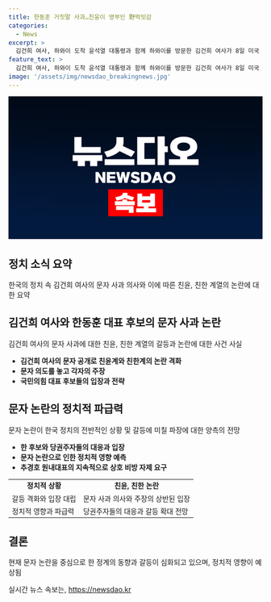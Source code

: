 ```yaml
---
title: 한동훈 거짓말 사과…친윤이 영부인 野먹잇감
categories:
  - News
excerpt: >
  김건희 여사, 하와이 도착 윤석열 대통령과 함께 하와이를 방문한 김건희 여사가 8일 미국 하와이를 방문했으며, 한동훈 대표 후보에게 보낸 문자 공개로 인해 친윤(친윤석열)계와 친한(친한동훈)계 간 논란이 격화되었다. 양측은 김 여사의 사과 의향을 놓고 진실 공방을 벌이고, 전체적으로 대통령 후보들의 상호 비방이 지속됨에 대해 국민들의 불편한 마음이 커지고 있는 상황이다.
feature_text: >
  김건희 여사, 하와이 도착 윤석열 대통령과 함께 하와이를 방문한 김건희 여사가 8일 미국 하와이를 방문했으며, 한동훈 대표 후보에게 보낸 문자 공개로 인해 친윤(친윤석열)계와 친한(친한동훈)계 간 논란이 격화되었다. 양측은 김 여사의 사과 의향을 놓고 진실 공방을 벌이고, 전체적으로 대통령 후보들의 상호 비방이 지속됨에 대해 국민들의 불편한 마음이 커지고 있는 상황이다.
image: '/assets/img/newsdao_breakingnews.jpg'
---
```


<p><img src="/assets/img/newsdao_breakingnews.jpg" alt="flaretime 속보" /></p>

<h2 data-ke-size="size26">정치 소식 요약</h2>

<p data-ke-size="size16">한국의 정치 속 김건희 여사의 문자 사과 의사와 이에 따른 친윤, 친한 계열의 논란에 대한 요약</p>

<h2 data-ke-size="size24">김건희 여사와 한동훈 대표 후보의 문자 사과 논란</h2>

<p data-ke-size="size16">김건희 여사의 문자 사과에 대한 친윤, 친한 계열의 갈등과 논란에 대한 사건 사실</p>

<ul>
  <li><b>김건희 여사의 문자 공개로 친윤계와 친한계의 논란 격화</b></li>
  <li><b>문자 의도를 놓고 각자의 주장</b></li>
  <li><b>국민의힘 대표 후보들의 입장과 전략</b></li>
</ul>

<h2 data-ke-size="size24">문자 논란의 정치적 파급력</h2>

<p data-ke-size="size16">문자 논란이 한국 정치의 전반적인 상황 및 갈등에 미칠 파장에 대한 양측의 전망</p>

<ul>
  <li><b>한 후보와 당권주자들의 대응과 입장</b></li>
  <li><b>문자 논란으로 인한 정치적 영향 예측</b></li>
  <li><b>추경호 원내대표의 지속적으로 상호 비방 자제 요구</b></li>
</ul>

<table>
  <tr>
    <td style="text-align: center; height: 17px;"><b>정치적 상황</b></td>
    <td style="text-align: center; height: 17px;"><b>친윤, 친한 논란</b></td>
  </tr>
  <tr>
    <td>갈등 격화와 입장 대립</td>
    <td>문자 사과 의사와 주장의 상반된 입장</td>
  </tr>
  <tr>
    <td>정치적 영향과 파급력</td>
    <td>당권주자들의 대응과 갈등 확대 전망</td>
  </tr>
</table>

<h2 data-ke-size="size24">결론</h2>

<p data-ke-size="size16">현재 문자 논란을 중심으로 한 정계의 동향과 갈등이 심화되고 있으며, 정치적 영향이 예상됨</p>
실시간 뉴스 속보는, <a href="https://newsdao.kr" rel="dofollow">https://newsdao.kr</a>


